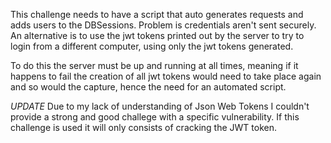 This challenge needs to have a script that auto generates requests and adds users to the DBSessions. Problem is credentials aren't sent securely. An alternative is to use the jwt tokens printed out by the server to try to login from a different computer, using only the jwt tokens generated. 

To do this the server must be up and running at all times, meaning if it happens to fail the creation of all jwt tokens would need to take place again and so would the capture, hence the need for an automated script.

*UPDATE* 
Due to my lack of understanding of Json Web Tokens I couldn't provide a strong and good challege with a specific vulnerability. If this challenge is used it will only consists of cracking the JWT token. 